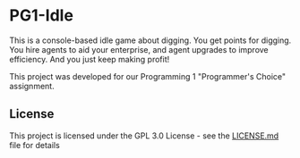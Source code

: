 # PG1-Idle

This is a console-based idle game about digging. You get points for digging. You hire agents to aid your enterprise, and agent upgrades to improve efficiency. And you just keep making profit!

This project was developed for our Programming 1 "Programmer's Choice" assignment.

## License

This project is licensed under the GPL 3.0 License - see the [LICENSE.md](LICENSE.md) file for details
